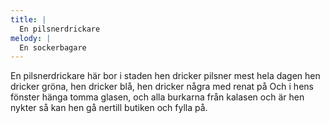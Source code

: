 ```yaml
---
title: |
  En pilsnerdrickare
melody: |
  En sockerbagare
---
```

En pilsnerdrickare här bor i staden
hen dricker pilsner mest hela dagen
hen dricker gröna, hen dricker blå,
hen dricker några med renat på
Och i hens fönster hänga tomma glasen,
och alla burkarna från kalasen
och är hen nykter så kan hen gå
nertill butiken och fylla på.